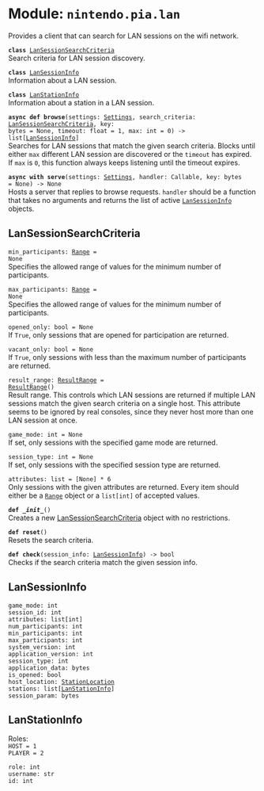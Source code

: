 
# Module: <code>nintendo.pia.lan</code>

Provides a client that can search for LAN sessions on the wifi network.

<code>**class** [LanSessionSearchCriteria](#lansessionsearchcriteria)</code><br>
<span class="docs">Search criteria for LAN session discovery.</span>

<code>**class** [LanSessionInfo](#lansessioninfo)</code><br>
<span class="docs">Information about a LAN session.</span>

<code>**class** [LanStationInfo](#lanstationinfo)</code><br>
<span class="docs">Information about a station in a LAN session.</span>

<code>**async def browse**(settings: [Settings](../settings#settings), search_criteria: [LanSessionSearchCriteria](#lansessionsearchcriteria), key: bytes = None, timeout: float = 1, max: int = 0) -> list[[LanSessionInfo](#lansessioninfo)]</code><br>
<span class="docs">Searches for LAN sessions that match the given search criteria. Blocks until either `max` different LAN session are discovered or the `timeout` has expired. If `max` is `0`, this function always keeps listening until the timeout expires.</span>

<code>**async with serve**(settings: [Settings](../settings#settings), handler: Callable, key: bytes = None) -> None</code><br>
<span class="docs">Hosts a server that replies to browse requests. `handler` should be a function that takes no arguments and returns the list of active [`LanSessionInfo`](#lansessioninfo) objects.</span>

## LanSessionSearchCriteria
<code>min_participants: [Range](../types#range) = None</code><br>
<span class="docs">Specifies the allowed range of values for the minimum number of participants.</span>

<code>max_participants: [Range](../types#range) = None</code><br>
<span class="docs">Specifies the allowed range of values for the minimum number of participants.</span>

`opened_only: bool = None`<br>
<span class="docs">If `True`, only sessions that are opened for participation are returned.</span>

`vacant_only: bool = None`<br>
<span class="docs">If `True`, only sessions with less than the maximum number of participants are returned.</span>

<code>result_range: [ResultRange](../types#resultrange) = [ResultRange](../types#resultrange)()</code><br>
<span class="docs">Result range. This controls which LAN sessions are returned if multiple LAN sessions match the given search criteria on a single host. This attribute seems to be ignored by real consoles, since they never host more than one LAN session at once.</span>

`game_mode: int = None`<br>
<span class="docs">If set, only sessions with the specified game mode are returned.</span>

`session_type: int = None`<br>
<span class="docs">If set, only sessions with the specified session type are returned.</span>

`attributes: list = [None] * 6`<br>
<span class="docs">Only sessions with the given attributes are returned. Every item should either be a [`Range`](../types#range) object or a `list[int]` of accepted values.</span>

<code>**def _\_init__**()</code><br>
<span class="docs">Creates a new [LanSessionSearchCriteria](#lansessionsearchcriteria) object with no restrictions.</span>

<code>**def reset**()</code><br>
<span class="docs">Resets the search criteria.</span>

<code>**def check**(session_info: [LanSessionInfo](#lansessioninfo)) -> bool</code><br>
<span class="docs">Checks if the search criteria match the given session info.</span>

## LanSessionInfo
`game_mode: int`<br>
`session_id: int`<br>
`attributes: list[int]`<br>
`num_participants: int`<br>
`min_participants: int`<br>
`max_participants: int`<br>
`system_version: int`<br>
`application_version: int`<br>
`session_type: int`<br>
`application_data: bytes`<br>
`is_opened: bool`<br>
<code>host_location: [StationLocation](../types#stationlocation)</code><br>
<code>stations: list[[LanStationInfo](#lanstationinfo)]</code><br>
`session_param: bytes`

## LanStationInfo
Roles:<br>
<span class="docs">
`HOST = 1`<br>
`PLAYER = 2`<br>
</span>

`role: int`<br>
`username: str`<br>
`id: int`
